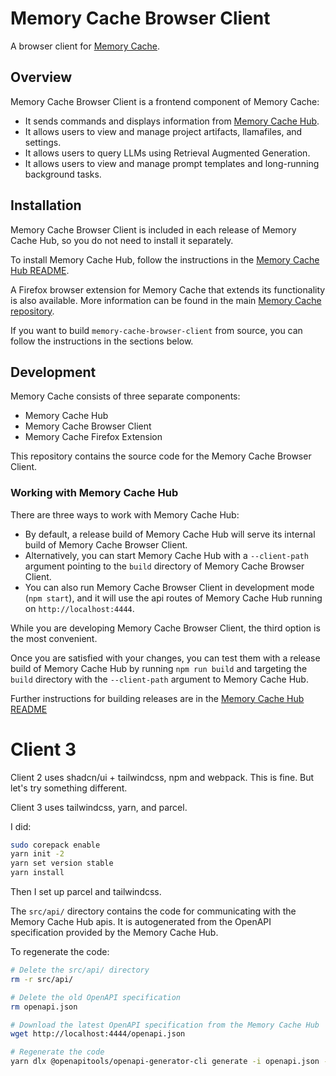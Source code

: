# Memory Cache Browser Client

A browser client for [Memory Cache](https://github.com/Mozilla-Ocho/Memory-Cache).

## Overview

Memory Cache Browser Client is a frontend component of Memory Cache:

- It sends commands and displays information from [Memory Cache Hub](https://github.com/johnshaughnessy/Memory-Cache-Hub/).
- It allows users to view and manage project artifacts, llamafiles, and settings.
- It allows users to query LLMs using Retrieval Augmented Generation.
- It allows users to view and manage prompt templates and long-running background tasks.

## Installation

Memory Cache Browser Client is included in each release of Memory Cache Hub, so you do not need to install it separately.

To install Memory Cache Hub, follow the instructions in the [Memory Cache Hub README](https://github.com/johnshaughnessy/Memory-Cache-Hub/?tab=readme-ov-file#memory-cache-hub).

A Firefox browser extension for Memory Cache that extends its functionality is also available. More information can be found in the main [Memory Cache repository](https://github.com/Mozilla-Ocho/Memory-Cache).

If you want to build `memory-cache-browser-client` from source, you can follow the instructions in the sections below.

## Development

Memory Cache consists of three separate components:

- Memory Cache Hub
- Memory Cache Browser Client
- Memory Cache Firefox Extension

This repository contains the source code for the Memory Cache Browser Client.

### Working with Memory Cache Hub

There are three ways to work with Memory Cache Hub:

- By default, a release build of Memory Cache Hub will serve its internal build of Memory Cache Browser Client.
- Alternatively, you can start Memory Cache Hub with a `--client-path` argument pointing to the `build` directory of Memory Cache Browser Client.
- You can also run Memory Cache Browser Client in development mode (`npm start`), and it will use the api routes of Memory Cache Hub running on `http://localhost:4444`.

While you are developing Memory Cache Browser Client, the third option is the most convenient. 

Once you are satisfied with your changes, you can test them with a release build of Memory Cache Hub by running `npm run build` and targeting the `build` directory with the `--client-path` argument to Memory Cache Hub.

Further instructions for building releases are in the [Memory Cache Hub README](https://github.com/johnshaughnessy/Memory-Cache-Hub/?tab=readme-ov-file#memory-cache-hub)

# Client 3

Client 2 uses shadcn/ui + tailwindcss, npm and webpack. This is fine. But let's try something different.

Client 3 uses tailwindcss, yarn, and parcel.

I did:

``` sh
sudo corepack enable
yarn init -2
yarn set version stable
yarn install
```

Then I set up parcel and tailwindcss.


The `src/api/` directory contains the code for communicating with the Memory Cache Hub apis. It is autogenerated from the OpenAPI specification provided by the Memory Cache Hub. 

To regenerate the code:

``` sh
# Delete the src/api/ directory
rm -r src/api/

# Delete the old OpenAPI specification
rm openapi.json

# Download the latest OpenAPI specification from the Memory Cache Hub
wget http://localhost:4444/openapi.json

# Regenerate the code
yarn dlx @openapitools/openapi-generator-cli generate -i openapi.json -g typescript-fetch -o src/api
```


